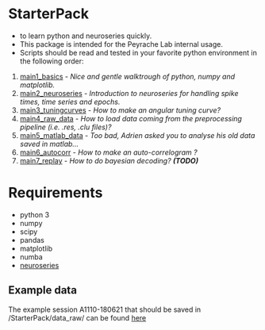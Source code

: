 # StarterPack
- to learn python and neuroseries quickly. 
- This package is intended for the Peyrache Lab internal usage. 
- Scripts should be read and tested in your favorite python environment in the following order:

1. [main1_basics](https://github.com/PeyracheLab/StarterPack/blob/master/python/main1_basics.py) - *Nice and gentle walktrough of python, numpy and matplotlib.*
2. [main2_neuroseries](https://github.com/PeyracheLab/StarterPack/blob/master/python/main2_neuroseries.py) - *Introduction to neuroseries for handling spike times, time series and epochs.*
3. [main3_tuningcurves](https://github.com/PeyracheLab/StarterPack/blob/master/python/main3_tuningcurves.py) - *How to make an angular tuning curve?*
4. [main4_raw_data](https://github.com/PeyracheLab/StarterPack/blob/master/python/main4_raw_data.py) - *How to load data coming from the preprocessing pipeline (i.e. .res, .clu files)?*
5. [main5_matlab_data](https://github.com/PeyracheLab/StarterPack/blob/master/python/main5_matlab_data.py) - *Too bad, Adrien asked you to analyse his old data saved in matlab...*
6. [main6_autocorr](https://github.com/PeyracheLab/StarterPack/blob/master/python/main6_autocorr.py) - *How to make an auto-correlogram ?*
7. [main7_replay](https://github.com/PeyracheLab/StarterPack/blob/master/python/main7_replay.py) - *How to do bayesian decoding? **(TODO)***



# Requirements
- python 3
- numpy 
- scipy
- pandas
- matplotlib
- numba
- [neuroseries](https://github.com/PeyracheLab/neuroseries)

## Example data

The example session A1110-180621 that should be saved in /StarterPack/data_raw/ can be found [here](https://www.dropbox.com/sh/cuz6x9g0ru3bqvo/AACubJBC4gseHLmBOmY7h8mVa?dl=1)
